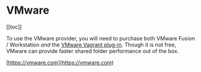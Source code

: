 # VMware

[[toc]]

To use the VMware provider, you will need to purchase both VMware Fusion / Workstation *and* the [VMware Vagrant plug-in](https://www.vagrantup.com/vmware). Though it is not free, VMware can provide faster shared folder performance out of the box.

[https://vmware.com](https://vmware.com)